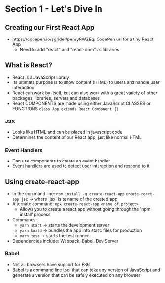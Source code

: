 # Section 1 - Let's Dive In

## Creating our First React App
* https://codepen.io/sgrider/pen/yRWZEq: CodePen url for a tiny React App
     * Need to add "react" and "react-dom" as libraries

## What is React?
* React is a JavaScript library
* Its ultimate purpose is to show content (HTML) to users and handle user interaction
* React can work by itself, but can also work with a great variety of other packages, libraries, servers and databases
* React COMPONENTS are made using either JavaScript CLASSES or FUNCTIONS
     ```class App extends React.Component {}```

### JSX
* Looks like HTML and can be placed in javascript code
* Determines the content of our React app, just like normal HTML

### Event Handlers
* Can use components to create an event handler
* Event handlers are used to detect user interaction and respond to it

## Using create-react-app
* In the command line:
     ```npm install -g create-react-app```
     ```create-react-app jsx``` -> where 'jsx' is te name of the created app
* Alternate command:
     ```npx create-react-app <name of project>```
     * Allows you to create a react app without going through the 'npm install' process
* Commands:
     * ```yarn start``` -> starts the development server
     * ```yarn build``` -> bundles the app into static files for production
     * ```yarn test``` -> starts the test runner
* Dependencies include: Webpack, Babel, Dev Server

### Babel
* Not all browsers have support for ES6
* Babel is a command line tool that can take any version of JavaScript and generate a version that can be safely executed on any browser
